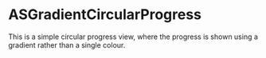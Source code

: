 # ASGradientCircularProgress
This is a simple circular progress view, where the progress is shown using a gradient rather than a single colour.
